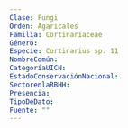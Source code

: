 ```yaml
---
Clase: Fungi
Orden: Agaricales
Familia: Cortinariaceae
Género: 
Especie: Cortinarius sp. 11
NombreComún: 
CategoríaUICN: 
EstadoConservaciónNacional: 
SectorenlaRBHH: 
Presencia: 
TipoDeDato: 
Fuente: ""
---
```

